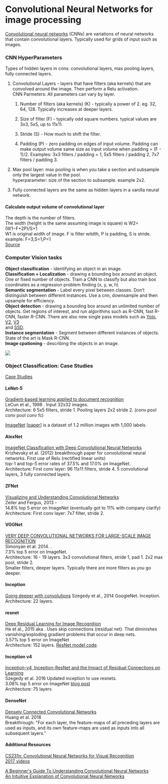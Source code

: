 # Convolutional Neural Networks for image processing
[Convolutional neural networks](https://en.wikipedia.org/wiki/Convolutional_neural_network) (CNNs) are variations of neural networks that contain convolutional layers. Typically used for grids of input such as images.   

### CNN HyperParameters

Types of hidden layers in cnns: convolutional layers, max pooling layers, fully connected layers.  

1. Convolutional Layers - layers that have filters (aka kernels) that are convolved around the image. Then perform a Relu activation.    
  CNN Parmeters: All parameters can vary by layer.  
    1. Number of filters (aka kernels) (K) - typically a power of 2. eg. 32, 64, 128. Typically increases at deeper layers.  

    2. Size of filter (F) - typically odd square numbers. typical values are 3x3, 5x5, up to 11x11.  

    3. Stride (S) - How much to shift the filter.  
  
    4. Padding (P) - zero padding on edges of input volume. Padding can make output volume same size as input volume when padding =  (F - 1)/2. Examples: 3x3 filters / padding = 1, 5x5 filters / padding 2, 7x7 filters / padding 3.

2. Max pool layer: max pooling is when you take a section and subsample only the largest value in the pool.  
  hyperparameter: size of the section to subsample. example 2x2.

3. Fully connected layers are the same as hidden layers in a vanilla neural network.  

#### Calculate output volume of convolutional layer
The depth is the number of filters.  
The width (height is the same assuming image is square) is W2=(W1−F+2P)/S+1  
W1 is original width of image. F is filter witdth, P is padding, S is stride. example: F=3,S=1,P=1  
[Source](http://cs231n.github.io/convolutional-networks/)  


### Computer Vision tasks
**Object classification** - identifying an object in an image.  
**Classification + Localization** - drawing a bounding box around an object. One or fixed number of objects. Train a CNN to classify but also train box coordinates as a regression problem finding (x, y, w, h)    
**Semantic segmentation** - Label every pixel between classes. Don’t distinguish between different instances. Use a cnn, downsample and then upsample for efficiency.     
**Object detection** - drawing a bounding box around an unlimited number of objects. Get regions of interest, and run algorithms such as R-CNN, fast R-CNN, faster R-CNN. There are also new single pass models such as [Yolo](https://pjreddie.com/darknet/yolo/), [V2](https://pjreddie.com/darknet/yolov2/), [V3](https://pjreddie.com/media/files/papers/YOLOv3.pdf)  
 and [SSD](https://arxiv.org/abs/1512.02325).  
**Instance segmentation** - Segment between different instances of objects. State of the art is Mask R-CNN.  
**Image cpationing** - describing the objects in an image.  

<img src="https://github.com/andrewt3000/MachineLearning/blob/master/img/cv.png" />  

### Object Classification: Case Studies
[Case Studies](http://cs231n.github.io/convolutional-networks/#case)  

#### LeNet-5
[Gradient-based learning applied to document recognition](http://yann.lecun.com/exdb/publis/pdf/lecun-98.pdf)  
LeCun et al., 1998 .  Input 32x32 images.  
Architecture: 6 5x5 filters, stride 1. Pooling layers 2x2 stride 2. (conv pool conv pool conv fc)  

[ImageNet](http://www.image-net.org/) [[paper](http://www.image-net.org/papers/imagenet_cvpr09.pdf)] is a dataset of 1.2 million images with 1,000 labels.  

#### AlexNet
[ImageNet Classification with Deep Convolutional Neural Networks](https://papers.nips.cc/paper/4824-imagenet-classification-with-deep-convolutional-neural-networks.pdf)  
Krizhevsky et al. (2012)  breakthrough paper for convolutional neural networks. First use of Relu (rectified linear units)  
top-1 and top-5 error rates of 37.5% and 17.0% on ImageNet.  
Architecture: First conv layer: 96 11x11 filters, stride 4. 5 convolutional layers, 3 fully connected layers.  

#### ZFNet
[Visualizing and Understanding Convolutional Networks](https://arxiv.org/pdf/1311.2901v3.pdf)  
Zeiler and Fergus, 2013 -   
14.8% top 5 error on ImageNet (eventually got to 11% with company clarify)  
Architecture: First conv layer: 7x7 filter, stride 2.  

#### VGGNet
[VERY DEEP CONVOLUTIONAL NETWORKS FOR LARGE-SCALE IMAGE RECOGNITION](https://arxiv.org/pdf/1409.1556.pdf)  
Simonyan et al. 2014.  .  
7.3% top 5 error on ImageNet.   
Architecture: 16 - 19 layers. 3x3 convolutional filters, stride 1, pad 1. 2x2 max pool, stride 2.  
Smaller filters, deeper layers. Typically there are more filters as you go deeper. 

#### Inception
[Going deeper with convolutions](https://arxiv.org/pdf/1409.4842v1.pdf)
Szegedy et al., 2014  GoogleNet. Inception.  
Architecture: 22 layers.  

#### resnet
[Deep Residual Learning for Image Recognition](https://arxiv.org/pdf/1512.03385v1.pdf)  
He et al., 2015 aka .  Uses skip connections (residual net). That diminishes vanishing/exploding gradient problems that occur in deep nets.  
3.57% top 5 error on ImageNet  
Architecture: 152 layers. [ResNet model code](https://github.com/KaimingHe/deep-residual-networks).

#### Inception v4
[Inception-v4, Inception-ResNet and the Impact of Residual Connections on Learning](https://arxiv.org/pdf/1602.07261.pdf)  
Szegedy et al. 2016 
Updated inception to use resnets.  
3.08% top 5 error on ImageNet  [blog post](https://research.googleblog.com/2016/08/improving-inception-and-image.html)  
Architecture: 75 layers  

#### DenseNet
[Densely Connected Convolutional Networks](https://arxiv.org/abs/1608.06993)  
Huang et al. 2018  
Breakthrough: "For each layer, the feature-maps of all preceding layers are used as inputs, and its own feature-maps are used as inputs into all subsequent layers."  

#### Additional Resources

[CS231n: Convolutional Neural Networks for Visual Recognition](http://cs231n.stanford.edu/)   
[2017 videos](https://www.youtube.com/playlist?list=PL3FW7Lu3i5JvHM8ljYj-zLfQRF3EO8sYv)  

[A Beginner's Guide To Understanding Convolutional Neural Networks](https://adeshpande3.github.io/adeshpande3.github.io/A-Beginner's-Guide-To-Understanding-Convolutional-Neural-Networks/)  
[An Intuitive Explanation of Convolutional Neural Networks](https://ujjwalkarn.me/2016/08/11/intuitive-explanation-convnets/)

